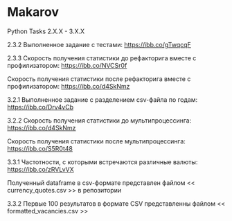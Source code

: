 # Makarov
Python Tasks 2.X.X - 3.X.X


2.3.2
Выполненное задание с тестами: https://ibb.co/gTwqcqF 


2.3.3
Скорость получения статистики до рефакторига вместе с профилизатором: https://ibb.co/NVCSr0f

Скорость получения статистики после рефакторига вместе с профилизатором: https://ibb.co/d4SkNmz


3.2.1
Выполненное задание с разделением csv-файла по годам: https://ibb.co/Drv4vCb


3.2.2
Скорость получения статистики до мультипроцессинга: https://ibb.co/d4SkNmz

Скорость получения статистики после мультипроцессинга: https://ibb.co/S5R0t48


3.3.1
Частотности, с которыми встречаются различные валюты: https://ibb.co/zRVLvVX

Полученный dataframe в csv-формате представлен файлом << currency_quotes.csv >> в репозитории


3.3.2
Первые 100 результатов в формате CSV представленны файлом << formatted_vacancies.csv >>
